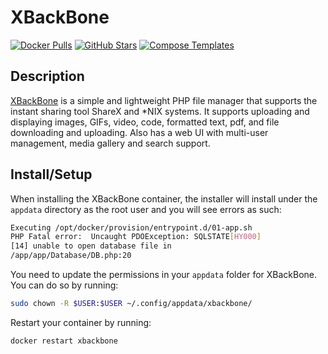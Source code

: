 # XBackBone

[![Docker Pulls](https://img.shields.io/docker/pulls/linuxserver/xbackbone?style=flat-square&color=607D8B&label=docker%20pulls&logo=docker)](https://hub.docker.com/r/linuxserver/xbackbone)
[![GitHub Stars](https://img.shields.io/github/stars/linuxserver/docker-xbackbone?style=flat-square&color=607D8B&label=github%20stars&logo=github)](https://github.com/linuxserver/docker-xbackbone)
[![Compose Templates](https://img.shields.io/static/v1?style=flat-square&color=607D8B&label=compose&message=templates)](https://github.com/GhostWriters/DockSTARTer/tree/master/compose/.apps/xbackbone)

## Description

[XBackBone](<(https://sergix44.github.io/XBackBone/)>) is a simple and
lightweight PHP file manager that supports the instant sharing tool ShareX and
\*NIX systems. It supports uploading and displaying images, GIFs, video, code,
formatted text, pdf, and file downloading and uploading. Also has a web UI with
multi-user management, media gallery and search support.

## Install/Setup

When installing the XBackBone container, the installer will install under the
`appdata` directory as the root user and you will see errors as such:

```bash
Executing /opt/docker/provision/entrypoint.d/01-app.sh
PHP Fatal error:  Uncaught PDOException: SQLSTATE[HY000]
[14] unable to open database file in
/app/app/Database/DB.php:20
```

You need to update the permissions in your `appdata` folder for XBackBone. You
can do so by running:

```bash
sudo chown -R $USER:$USER ~/.config/appdata/xbackbone/
```

Restart your container by running:

```bash
docker restart xbackbone
```
